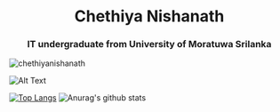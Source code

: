<h1 align="center">Chethiya Nishanath</h1>
<h3 align="center"> IT undergraduate from University of Moratuwa Srilanka</h3>

<p align="left"> <img src="https://komarev.com/ghpvc/?username=chethiyanishanath&label=Profile%20views&color=0e75b6&style=flat" alt="chethiyanishanath" /> </p>

![Alt Text](https://media.giphy.com/media/VTtANKl0beDFQRLDTh/giphy.gif)

[![Top Langs](https://github-readme-stats.vercel.app/api/top-langs/?username=ChethiyaNishanath&layout=compact&theme=radical)](https://github.com/anuraghazra/github-readme-stats)
![Anurag's github stats](https://github-readme-stats.vercel.app/api?username=ChethiyaNishanath&show_icons=true&theme=radical)
